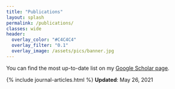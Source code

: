 ```yaml
---
title: "Publications"
layout: splash
permalink: /publications/
classes: wide
header:
  overlay_color: "#C4C4C4"
  overlay_filter: "0.1"
  overlay_image: /assets/pics/banner.jpg
---
```

You can find the most up-to-date list on my [Google Scholar page](https://scholar.google.com/citations?user=qTVJz0AAAAAJ&hl=en&oi=ao).

{% include journal-articles.html %}
__Updated__: May 26, 2021
